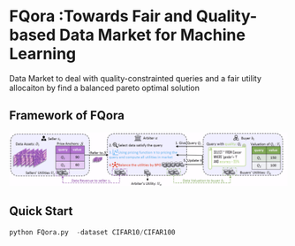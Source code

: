 # FQora :Towards Fair and Quality-based Data Market for Machine Learning 
Data Market to deal with quality-constrainted queries and a fair utility allocaiton by find a balanced pareto optimal solution
## Framework of FQora
![Framework of FQora](https://github.com/Songyue-Guo/FQora/blob/main/image/framework.png)
## Quick Start 
```python
python FQora.py  -dataset CIFAR10/CIFAR100
```
